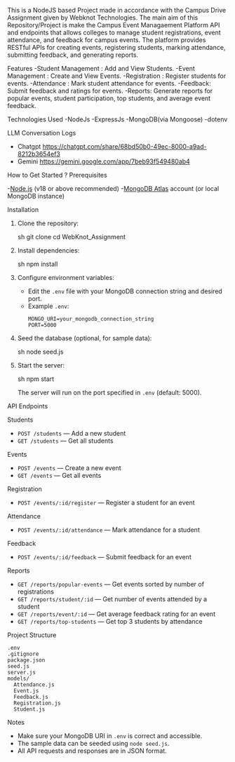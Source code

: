 This is a NodeJS based Project made in accordance with the Campus Drive Assignment given by Webknot Technologies.
The main aim of this Repository/Project is make the Campus Event Managaement Platform API and endpoints that allows colleges to manage student registrations, event attendance, and feedback for campus events. The platform provides RESTful APIs for creating events, registering students, marking attendance, submitting feedback, and generating reports.

Features
-Student Management : Add and View Students.
-Event Management : Create and View Events.
-Registration : Register students for events.
-Attendance : Mark student attendance for events.
-Feedback: Submit feedback and ratings for events.
-Reports: Generate reports for popular events, student participation, top students, and average event feedback.

Technologies Used
-NodeJs
-ExpressJs
-MongoDB(via Mongoose)
-dotenv

LLM Conversation Logs
- Chatgpt https://chatgpt.com/share/68bd50b0-49ec-8000-a9ad-8212b3654ef3
- Gemini https://gemini.google.com/app/7beb93f549480ab4

How to Get Started ?
Prerequisites

-[Node.js](https://nodejs.org/) (v18 or above recommended)
-[MongoDB Atlas](https://www.mongodb.com/atlas) account (or local MongoDB instance)

Installation

1. Clone the repository:

   sh
   git clone <your-repo-url>
   cd WebKnot_Assignment
   

2. Install dependencies:

   sh
   npm install
   

3. Configure environment variables:

   - Edit the `.env` file with your MongoDB connection string and desired port.
   - Example `.env`:
     ```
     MONGO_URI=your_mongodb_connection_string
     PORT=5000
     ```

4. Seed the database (optional, for sample data):

   sh
   node seed.js
   

5. Start the server:

   sh
   npm start
   

   The server will run on the port specified in `.env` (default: 5000).

API Endpoints

Students

- `POST /students` — Add a new student
- `GET /students` — Get all students

Events

- `POST /events` — Create a new event
- `GET /events` — Get all events

Registration

- `POST /events/:id/register` — Register a student for an event

Attendance

- `POST /events/:id/attendance` — Mark attendance for a student

Feedback

- `POST /events/:id/feedback` — Submit feedback for an event

Reports

- `GET /reports/popular-events` — Get events sorted by number of registrations
- `GET /reports/student/:id` — Get number of events attended by a student
- `GET /reports/event/:id` — Get average feedback rating for an event
- `GET /reports/top-students` — Get top 3 students by attendance

Project Structure

```
.env
.gitignore
package.json
seed.js
server.js
models/
  Attendance.js
  Event.js
  Feedback.js
  Registration.js
  Student.js
```

Notes

- Make sure your MongoDB URI in `.env` is correct and accessible.
- The sample data can be seeded using `node seed.js`.
- All API requests and responses are in JSON format.


